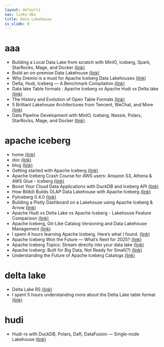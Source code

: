 ```yaml
---
layout: default1
nav: links-dbs
title: Data Lakehouse
is_slide: 0
---
```


# aaa
- Building a Local Data Lake from scratch with MinIO, Iceberg, Spark, StarRocks, Mage, and Docker
[(link)](https://blog.det.life/building-a-local-data-lake-from-scratch-with-minio-iceberg-spark-starrocks-mage-and-docker-c12436e6ff9d)
- Build an on-premise Data Lakehouse
[(link)](https://blog.devgenius.io/build-an-on-premise-data-lakehouse-06fe8b5e9ac1)
- Why Dremio is a must for Apache Iceberg Data Lakehouses
[(link)](https://alexmercedcoder.medium.com/why-dremio-is-a-must-for-apache-iceberg-data-lakehouses-9baf2d1aef6e)
- Delta, Hudi, Iceberg — A Benchmark Compilation
[(link)](https://medium.com/@kywe665/delta-hudi-iceberg-a-benchmark-compilation-a5630c69cffc)
- Data lake Table formats : Apache Iceberg vs Apache Hudi vs Delta lake
[(link)](https://shashwat-pandey.medium.com/data-lake-table-formats-apache-iceberg-vs-apache-hudi-vs-delta-lake-10b67a1d587)
- The History and Evolution of Open Table Formats
[(link)](https://alirezasadeghi1.medium.com/the-history-and-evolution-of-open-table-formats-0f1b9ea10e1e)
- 5 Brilliant Lakehouse Architectures from Tencent, WeChat, and More
[(link)](https://starrocks.medium.com/5-brilliant-lakehouse-architectures-from-tencent-wechat-and-more-dd069facf532)
- Data Pipeline Development with MinIO, Iceberg, Nessie, Polars, StarRocks, Mage, and Docker
[(link)](https://blog.det.life/data-pipeline-development-with-minio-iceberg-nessie-polars-starrocks-mage-and-docker-1c7b4b52d5f4)







# apache iceberg
- home
[(link)](https://iceberg.apache.org/)
- doc
[(link)](https://iceberg.apache.org/docs/latest/)
- blog
[(link)](https://iceberg.apache.org/blogs/)
- Getting started with Apache Iceberg
[(link)](https://medium.com/snowflake/getting-started-with-apache-iceberg-80f338921a31)
- Apache Iceberg Crash Course for AWS users: Amazon S3, Athena &amp; AWS Glue - Iceberg
[(link)](https://aws.plainenglish.io/apache-iceberg-crash-course-for-aws-users-amazon-s3-athena-aws-glue-%EF%B8%8F-iceberg-6541487a5cd8)
- Boost Your Cloud Data Applications with DuckDB and Iceberg API
[(link)](https://towardsdatascience.com/boost-your-cloud-data-applications-with-duckdb-and-iceberg-api-67677666fbd3)
- How Bilibili Builds OLAP Data Lakehouse with Apache Iceberg
[(link)](https://medium.com/@lirui.fudan/how-bilibili-builds-olap-data-lakehouse-with-apache-iceberg-9f3408e53f9)
- PyIceberg 0.4.0
[(link)](https://tabular.medium.com/pyiceberg-0-4-0-71a1be07df7f)
- Building a Plotly Dashboard on a Lakehouse using Apache Iceberg & Arrow
[(link)](https://dipankar-tnt.medium.com/building-a-plotly-dashboard-on-a-lakehouse-using-apache-iceberg-arrow-47b7f65691c7)
- Apache Hudi vs Delta Lake vs Apache Iceberg - Lakehouse Feature Comparison
[(link)](https://www.onehouse.ai/blog/apache-hudi-vs-delta-lake-vs-apache-iceberg-lakehouse-feature-comparison)
- Apache Iceberg, Git-Like Catalog Versioning and Data Lakehouse Management
[(link)](https://alexmercedcoder.medium.com/apache-iceberg-git-like-catalog-versioning-and-data-lakehouse-management-pillars-of-a-robust-8aaf93000e9a)
- I spent 4 hours learning Apache Iceberg. Here’s what I found.
[(link)](https://blog.det.life/i-spent-4-hours-learning-apache-iceberg-heres-what-i-found-9750b0d70d84)
- Apache Iceberg Won the Future — What’s Next for 2025?
[(link)](https://blog.det.life/apache-iceberg-won-the-future-whats-next-for-2025-731635bfcb7a)
- Apache Iceberg Topics: Stream directly into your data lake
[(link)](https://redpanda-data.medium.com/apache-iceberg-topics-stream-directly-into-your-data-lake-0250a8dfdd76)
- Apache Iceberg: Built for Big Data, Not Ready for Small(?)
[(link)](https://medium.com/@yingjunwu/apache-iceberg-built-for-big-data-ready-for-small-a2535d9e463a)
- Understanding the Future of Apache Iceberg Catalogs
[(link)](https://medium.com/data-engineering-with-dremio/understanding-the-future-of-apache-iceberg-catalogs-ff2a2878fbc0)







# delta lake
- Delta Lake RS
[(link)](https://github.com/delta-io/delta-rs)
- I spent 5 hours understanding more about the Delta Lake table format
[(link)](https://medium.com/@vutrinh274/i-spent-5-hours-understanding-more-about-the-delta-lake-table-format-b8516c5091eb)


# hudi
- Hudi-rs with DuckDB, Polars, Daft, DataFusion — Single-node Lakehouse
[(link)](https://dipankar-tnt.medium.com/hudi-rs-with-duckdb-polars-daft-datafusion-single-node-lakehouse-347ee1a45371)

